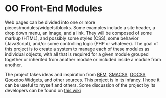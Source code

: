 OO Front-End Modules
=================
Web pages can be divided into one or more pieces/modules/widgets/blocks.  Some examples include a site header, a drop down menu, an image, and a link.  They will be composed of some markup (HTML), and possibly some styles (CSS), some behavior (JavaScript), and/or some controlling logic (PHP or whatever).  The goal of this project is to create a system to manage each of these modules as individual objects, with all that is required for a given module grouped together or inherited from another module or included inside a module from another.

The project takes ideas and inspiration from [BEM](http://bem.info/method/), [SMACSS](http://smacss.com/), [OOCSS](http://oocss.org/), [Qooxdoo Widgets](http://demo.qooxdoo.org/current/apiviewer/#qx.ui), and other sources.  This project is in its infancy.  I hope it can be useful to myself and others.  Some discussion of the project by its developers can be found on [this wiki](http://freelance.tobymackenzie.com/wiki/Web_Widgets)
